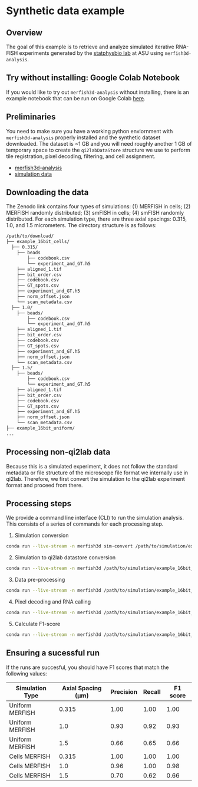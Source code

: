 # Synthetic data example

## Overview

The goal of this example is to retrieve and analyze simulated iterative RNA-FISH experiments generated by the [statphysbio lab](https://labpresse.com/) at ASU using `merfish3d-analysis`.

## Try without installing: Google Colab Notebook

If you would like to try out `merfish3d-analysis` without installing, there is an example notebook that can be run on Google Colab [here](https://colab.research.google.com/github/QI2lab/merfish3d-analysis/blob/main/examples/notebooks/Simulation_example.ipynb).

## Preliminaries

You need to make sure you have a working python enviornment with `merfish3d-analysis` properly installed and the synthetic dataset downloaded. The dataset is ~1 GB and you will need roughly another 1 GB of temporary space to create the `qi2labDataStore` structure we use to perform tile registration, pixel decoding, filtering, and cell assignment.

- [merfish3d-analysis](https://www.github.com/qi2lab/merfish3d-analysis)
- [simulation data](https://zenodo.org/records/17274305/files/merfish3d_analysis-simulation.zip?download=1)

## Downloading the data

The Zenodo link contains four types of simulations: (1) MERFISH in cells; (2) MERFISH randomly distributed; (3) smFISH in cells; (4) smFISH randomly distributed. For each simulation type, there are three axial spacings: 0.315, 1.0, and 1.5 micrometers. The directory structure is as follows:  

```bash
/path/to/download/
├── example_16bit_cells/
  ├── 0.315/
    ├── beads
        ├── codebook.csv
        └── experiment_and_GT.h5
    ├── aligned_1.tif
    ├── bit_order.csv
    ├── codebook.csv
    ├── GT_spots.csv
    ├── experiment_and_GT.h5
    ├── norm_offset.json
    └── scan_metadata.csv
  ├── 1.0/
    ├── beads/
        ├── codebook.csv
        └── experiment_and_GT.h5
    ├── aligned_1.tif
    ├── bit_order.csv
    ├── codebook.csv
    ├── GT_spots.csv
    ├── experiment_and_GT.h5
    ├── norm_offset.json
    └── scan_metadata.csv
  ├── 1.5/
    ├── beads/
        ├── codebook.csv
        └── experiment_and_GT.h5
    ├── aligned_1.tif
    ├── bit_order.csv
    ├── codebook.csv
    ├── GT_spots.csv
    ├── experiment_and_GT.h5
    ├── norm_offset.json
    └── scan_metadata.csv
├── example_16bit_uniform/
...
```

## Processing non-qi2lab data

Because this is a simulated experiment, it does not follow the standard metadata or file structure of the microscope file format we internally use in qi2lab. Therefore, we first convert the simulation to the qi2lab experiment format and proceed from there.

## Processing steps

We provide a command line interface (CLI) to run the simulation analysis. This consists of a series of commands for each processing step.

1. Simulation conversion
```bash
conda run --live-stream -n merfish3d sim-convert /path/to/simulation/example_16bit_cells/0.315
```
2. Simulation to qi2lab datastore conversion
```bash
conda run --live-stream -n merfish3d /path/to/simulation/example_16bit_cells/0.315/sim_acquisition
```
3. Data pre-processing
```bash
conda run --live-stream -n merfish3d /path/to/simulation/example_16bit_cells/0.315/sim_acquisition
```
4. Pixel decoding and RNA calling
```bash
conda run --live-stream -n merfish3d /path/to/simulation/example_16bit_cells/0.315/sim_acquisition
```
5. Calculate F1-score
```bash
conda run --live-stream -n merfish3d /path/to/simulation/example_16bit_cells/0.315
```

## Ensuring a sucessful run

If the runs are succesful, you should have F1 scores that match the following values:

| Simulation Type | Axial Spacing (µm) | Precision | Recall | F1 score |
| --------------- | ------------------ | --------- | ------ | -------- |
| Uniform MERFISH | 0.315              | 1.00      | 1.00   | 1.00     |
| Uniform MERFISH | 1.0                | 0.93      | 0.92   | 0.93     |
| Uniform MERFISH | 1.5                | 0.66      | 0.65   | 0.66     |
| Cells MERFISH   | 0.315              | 1.00      | 1.00   | 1.00     |
| Cells MERFISH   | 1.0                | 0.96      | 1.00   | 0.98     |
| Cells MERFISH   | 1.5                | 0.70      | 0.62   | 0.66     |
